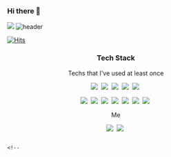 ### Hi there 👋
![](![news_1633410648_1038560_m_1](https://user-images.githubusercontent.com/89577231/152458099-fb0369cf-97dc-49a4-8924-cb63d4f66e0a.jpeg)
)
![header](https://capsule-render.vercel.app/api?type=Waving&color=timeGradient&height=300&section=header&text=GunKim&fontSize=90&animation=fadeIn)

<!-- <center><img src="https://user-images.githubusercontent.com/89577231/152458099-fb0369cf-97dc-49a4-8924-cb63d4f66e0a.jpeg" width="90%" height="30%"></center> -->
[![Hits](https://hits.seeyoufarm.com/api/count/incr/badge.svg?url=https%3A%2F%2Fgithub.com%2Fgwkim92%2Fhit-counter&count_bg=%23B2E18F&title_bg=%234CBEAC&icon=&icon_color=%23E7E7E7&title=hits&edge_flat=false)](https://hits.seeyoufarm.com)


<h3 align="center"> 
  
  Tech Stack 
  
</h3>
<p align="center"> Techs that I've used at least once </p>

<p align="center"> 
  <img src="https://img.shields.io/badge/Python-3766AB?style=flat-square&logo=Python&logoColor=white"/></a>&nbsp 
  <img src="https://img.shields.io/badge/React-61DAFB?style=flat-square&logo=React&logoColor=white"/></a>&nbsp
  <img src="https://img.shields.io/badge/JavaScript-F7DF1E?style=flat-square&logo=JavaScript&logoColor=white"/></a>&nbsp 
  <img src="https://img.shields.io/badge/MongoDB-47A248?style=flat-square&logo=MongoDB&logoColor=white"/></a>&nbsp
  <img src="https://img.shields.io/badge/Css-1572B6?style=flat-square&logo=Css&logoColor=white"/></a>&nbsp 
                                                                                               </p> 
                                                                                                         <p align="center"> 
  <img src="https://img.shields.io/badge/Solidity-363636?style=flat-square&logo=Solidity&logoColor=white"/></a>&nbsp
  <img src="https://img.shields.io/badge/Ethereum-3C3C3D?style=flat-square&logo=Ethereum&logoColor=white"/></a>&nbsp
  <img src="https://img.shields.io/badge/IPFS-65C2CB?style=flat-square&logo=IPFS&logoColor=white"/></a>&nbsp
  <img src="https://img.shields.io/badge/Node.js-339933?style=flat-square&logo=Node.js&logoColor=white"/></a>&nbsp 
  <img src="https://img.shields.io/badge/Express-000000?style=flat-square&logo=Express&logoColor=white"/></a>&nbsp                                                   <img src="https://img.shields.io/badge/MySQL-4479A1?style=flat-square&logo=MySQL&logoColor=white"/></a>&nbsp 
  <img src="https://img.shields.io/badge/aws-232F3E?style=flat-square&logo=Amazonaws&logoColor=white"/></a>&nbsp  
                                                                                                      </p> 
                                                                                                                                                                     <p align="center"> Me </p>   
                                                                                                                                                                     <p align="center">
   <a href="gwkim@pusan.ac.kr"><img src="https://img.shields.io/badge/Gmail-EA4335?style=flat-square&logo=Gmail&logoColor=white&link=gwkim@pusan.ac.kr"/></a>&nbsp    <a href="https://velog.io/@gunkk"><img src="https://img.shields.io/badge/Velog-20C997?style=flat-square&logo=Velog&logoColor=white&link=https://velog.io/@gunkk"/></a>&nbsp 
<!--   <a href="gwkim@pusan.ac.kr"><img src="https://img.shields.io/badge/Gmail-EA4335?style=flat-square&logo=Gmail&logoColor=white&link=내링크"/></a>&nbsp                           -->
  </p>

                                                                                                  <!--

